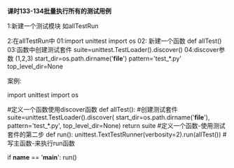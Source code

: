 **课时133-134批量执行所有的测试用例**

1:新建一个测试模块 如allTestRun

2:在allTestRun中
	01:import unittest  import os
	02: 新建一个函数  def allTest()
	03:函数中创建测试套件  suite=unittest.TestLoader().discover()
	04:discover参数 (1,2,3)
		start_dir=os.path.dirname('__file__')
		pattern='test_*.py'
		top_level_dir=None

案例:

import unittest
import os

#定义一个函数使用discover函数
def allTest():
	#创建测试套件
	suite=unittest.TestLoader().discover(
		start_dir=os.path.dirname('__file__'),
	    pattern='test_*.py',
		top_level_dir=None)
	return suite
#定义一个函数-使用测试套件的第二步
def run():
	unittest.TextTestRunner(verbosity=2).run(allTest())
#写主函数-来执行run函数

if __name__ == '__main__':
    run()


		

